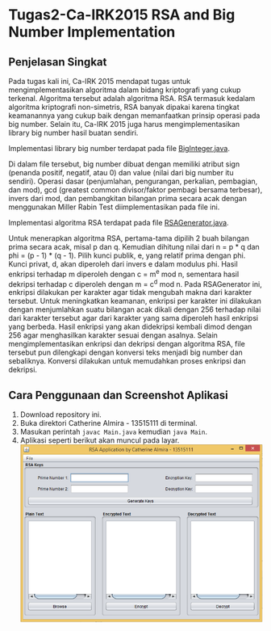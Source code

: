 # Tugas2-Ca-IRK2015 RSA and Big Number Implementation 

## Penjelasan Singkat

Pada tugas kali ini, Ca-IRK 2015 mendapat tugas untuk mengimplementasikan algoritma dalam bidang kriptografi yang cukup terkenal.
Algoritma tersebut adalah algoritma RSA. RSA termasuk kedalam algoritma kriptografi non-simetris, RSA banyak dipakai karena tingkat 
keamanannya yang cukup baik dengan memanfaatkan prinsip operasi pada big number.
Selain itu, Ca-IRK 2015 juga harus mengimplementasikan library big number hasil buatan sendiri.

Implementasi library big number terdapat pada file [BigInteger.java](https://github.com/calmira/Tugas2-Ca-IRK2015/blob/master/Catherine%20Almira%20-%2013515111/BigInteger.java).

Di dalam file tersebut, big number dibuat dengan memiliki atribut sign (penanda positif, negatif, atau 0) dan value (nilai dari big number itu sendiri).
Operasi dasar (penjumlahan, pengurangan, perkalian, pembagian, dan mod), gcd (greatest common divisor/faktor pembagi bersama terbesar), invers dari mod, dan pembangkitan bilangan prima secara acak dengan menggunakan Miller Rabin Test diimplementasikan pada file ini.

Implementasi algoritma RSA terdapat pada file [RSAGenerator.java](https://github.com/calmira/Tugas2-Ca-IRK2015/blob/master/Catherine%20Almira%20-%2013515111/RSAGenerator.java).

Untuk menerapkan algoritma RSA, pertama-tama dipilih 2 buah bilangan prima secara acak, misal p dan q.
Kemudian dihitung nilai dari n = p * q dan phi = (p - 1) * (q - 1).
Pilih kunci publik, e, yang relatif prima dengan phi.
Kunci privat, d, akan diperoleh dari invers e dalam modulus phi.
Hasil enkripsi terhadap m diperoleh dengan c = m<sup>e</sup> mod n, sementara hasil dekripsi terhadap c diperoleh dengan m = c<sup>d</sup> mod n.
Pada RSAGenerator ini, enkripsi dilakukan per karakter agar tidak mengubah makna dari karakter tersebut.
Untuk meningkatkan keamanan, enkripsi per karakter ini dilakukan dengan menjumlahkan suatu bilangan acak dikali dengan 256 terhadap nilai dari karakter tersebut agar dari karakter yang sama diperoleh hasil enkripsi yang berbeda. Hasil enkripsi yang akan didekripsi kembali dimod dengan 256 agar menghasilkan karakter sesuai dengan asalnya.
Selain mengimplementasikan enkripsi dan dekripsi dengan algoritma RSA, file tersebut pun dilengkapi dengan konversi teks menjadi big number dan sebaliknya.
Konversi dilakukan untuk memudahkan proses enkripsi dan dekripsi.

## Cara Penggunaan dan Screenshot Aplikasi

1. Download repository ini.
2. Buka direktori Catherine Almira - 13515111 di terminal.
3. Masukan perintah `javac Main.java` kemudian `java Main`.
4. Aplikasi seperti berikut akan muncul pada layar.
![Main view](https://raw.githubusercontent.com/calmira/Tugas2-Ca-IRK2015/master/Catherine%20Almira%20-%2013515111/Screenshot/MainView.PNG)

